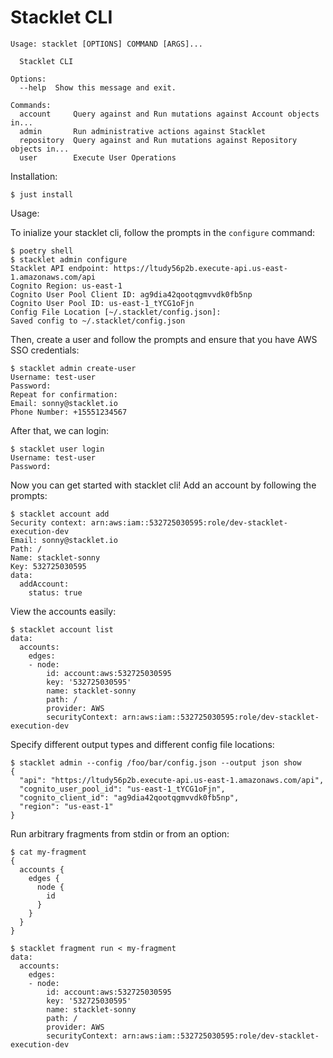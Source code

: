 # Stacklet CLI

```
Usage: stacklet [OPTIONS] COMMAND [ARGS]...

  Stacklet CLI

Options:
  --help  Show this message and exit.

Commands:
  account     Query against and Run mutations against Account objects in...
  admin       Run administrative actions against Stacklet
  repository  Query against and Run mutations against Repository objects in...
  user        Execute User Operations
```

Installation:

```
$ just install
```

Usage:

To inialize your stacklet cli, follow the prompts in the `configure` command:

```
$ poetry shell
$ stacklet admin configure
Stacklet API endpoint: https://ltudy56p2b.execute-api.us-east-1.amazonaws.com/api
Cognito Region: us-east-1
Cognito User Pool Client ID: ag9dia42qootqgmvvdk0fb5np
Cognito User Pool ID: us-east-1_tYCG1oFjn
Config File Location [~/.stacklet/config.json]:
Saved config to ~/.stacklet/config.json
```

Then, create a user and follow the prompts and ensure that you have AWS SSO credentials:

```
$ stacklet admin create-user
Username: test-user
Password:
Repeat for confirmation:
Email: sonny@stacklet.io
Phone Number: +15551234567
```

After that, we can login:

```
$ stacklet user login
Username: test-user
Password:
```

Now you can get started with stacklet cli! Add an account by following the prompts:

```
$ stacklet account add
Security context: arn:aws:iam::532725030595:role/dev-stacklet-execution-dev
Email: sonny@stacklet.io
Path: /
Name: stacklet-sonny
Key: 532725030595
data:
  addAccount:
    status: true
```

View the accounts easily:

```
$ stacklet account list
data:
  accounts:
    edges:
    - node:
        id: account:aws:532725030595
        key: '532725030595'
        name: stacklet-sonny
        path: /
        provider: AWS
        securityContext: arn:aws:iam::532725030595:role/dev-stacklet-execution-dev
```

Specify different output types and different config file locations:

```
$ stacklet admin --config /foo/bar/config.json --output json show
{
  "api": "https://ltudy56p2b.execute-api.us-east-1.amazonaws.com/api",
  "cognito_user_pool_id": "us-east-1_tYCG1oFjn",
  "cognito_client_id": "ag9dia42qootqgmvvdk0fb5np",
  "region": "us-east-1"
}
```

Run arbitrary fragments from stdin or from an option:

```
$ cat my-fragment
{
  accounts {
    edges {
      node {
        id
      }
    }
  }
}
```

```
$ stacklet fragment run < my-fragment
data:
  accounts:
    edges:
    - node:
        id: account:aws:532725030595
        key: '532725030595'
        name: stacklet-sonny
        path: /
        provider: AWS
        securityContext: arn:aws:iam::532725030595:role/dev-stacklet-execution-dev
```
